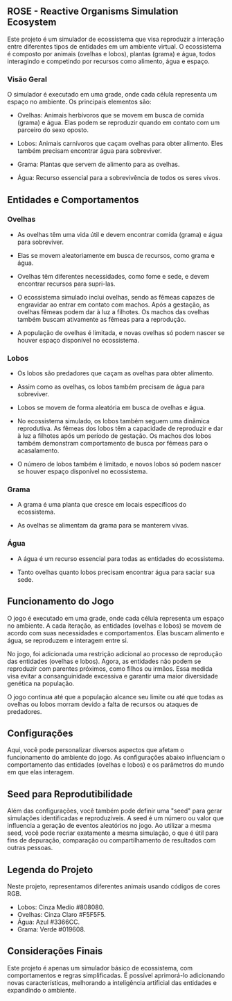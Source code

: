 ## ROSE - Reactive Organisms Simulation Ecosystem

Este projeto é um simulador de ecossistema que visa reproduzir a interação entre diferentes tipos de entidades em um ambiente virtual. O ecossistema é composto por animais (ovelhas e lobos), plantas (grama) e água, todos interagindo e competindo por recursos como alimento, água e espaço.

### Visão Geral

O simulador é executado em uma grade, onde cada célula representa um espaço no ambiente. Os principais elementos são:

-   Ovelhas: Animais herbívoros que se movem em busca de comida (grama) e água. Elas podem se reproduzir quando em contato com um parceiro do sexo oposto.

-   Lobos: Animais carnívoros que caçam ovelhas para obter alimento. Eles também precisam encontrar água para sobreviver.

-   Grama: Plantas que servem de alimento para as ovelhas.

-   Água: Recurso essencial para a sobrevivência de todos os seres vivos.

## Entidades e Comportamentos

### Ovelhas

-   As ovelhas têm uma vida útil e devem encontrar comida (grama) e água para sobreviver.

-   Elas se movem aleatoriamente em busca de recursos, como grama e água.

-   Ovelhas têm diferentes necessidades, como fome e sede, e devem encontrar recursos para supri-las.

-   O ecossistema simulado inclui ovelhas, sendo as fêmeas capazes de engravidar ao entrar em contato com machos. Após a gestação, as ovelhas fêmeas podem dar à luz a filhotes. Os machos das ovelhas também buscam ativamente as fêmeas para a reprodução.

-   A população de ovelhas é limitada, e novas ovelhas só podem nascer se houver espaço disponível no ecossistema.

### Lobos

-   Os lobos são predadores que caçam as ovelhas para obter alimento.

-   Assim como as ovelhas, os lobos também precisam de água para sobreviver.

-   Lobos se movem de forma aleatória em busca de ovelhas e água.

-   No ecossistema simulado, os lobos também seguem uma dinâmica reprodutiva. As fêmeas dos lobos têm a capacidade de reproduzir e dar à luz a filhotes após um período de gestação. Os machos dos lobos também demonstram comportamento de busca por fêmeas para o acasalamento.

-   O número de lobos também é limitado, e novos lobos só podem nascer se houver espaço disponível no ecossistema.

### Grama

-   A grama é uma planta que cresce em locais específicos do ecossistema.

-   As ovelhas se alimentam da grama para se manterem vivas.

### Água

-   A água é um recurso essencial para todas as entidades do ecossistema.

-   Tanto ovelhas quanto lobos precisam encontrar água para saciar sua sede.

## Funcionamento do Jogo

O jogo é executado em uma grade, onde cada célula representa um espaço no ambiente. A cada iteração, as entidades (ovelhas e lobos) se movem de acordo com suas necessidades e comportamentos. Elas buscam alimento e água, se reproduzem e interagem entre si.

No jogo, foi adicionada uma restrição adicional ao processo de reprodução das entidades (ovelhas e lobos). Agora, as entidades não podem se reproduzir com parentes próximos, como filhos ou irmãos. Essa medida visa evitar a consanguinidade excessiva e garantir uma maior diversidade genética na população.

O jogo continua até que a população alcance seu limite ou até que todas as ovelhas ou lobos morram devido a falta de recursos ou ataques de predadores.

## Configurações

Aqui, você pode personalizar diversos aspectos que afetam o funcionamento do ambiente do jogo. As configurações abaixo influenciam o comportamento das entidades (ovelhas e lobos) e os parâmetros do mundo em que elas interagem.

## Seed para Reprodutibilidade

Além das configurações, você também pode definir uma "seed" para gerar simulações identificadas e reproduzíveis. A seed é um número ou valor que influencia a geração de eventos aleatórios no jogo. Ao utilizar a mesma seed, você pode recriar exatamente a mesma simulação, o que é útil para fins de depuração, comparação ou compartilhamento de resultados com outras pessoas.

## Legenda do Projeto

Neste projeto, representamos diferentes animais usando códigos de cores RGB.

-   Lobos: Cinza Medio #808080.
-   Ovelhas: Cinza Claro #F5F5F5.
-   Água: Azul #3366CC.
-   Grama: Verde #019608.

## Considerações Finais

Este projeto é apenas um simulador básico de ecossistema, com comportamentos e regras simplificadas. É possível aprimorá-lo adicionando novas características, melhorando a inteligência artificial das entidades e expandindo o ambiente.
